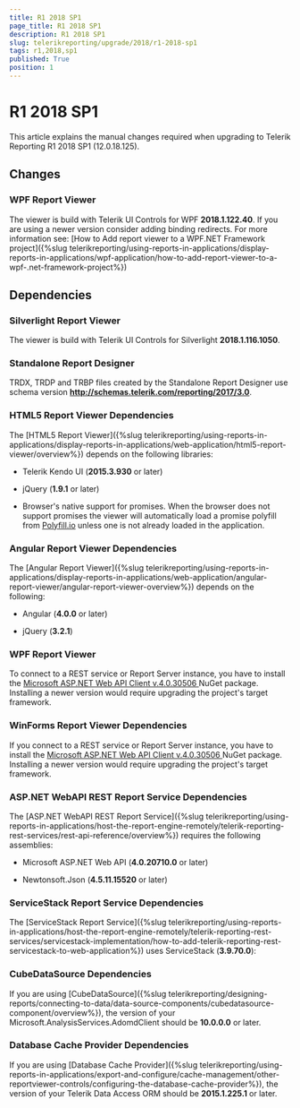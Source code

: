 ```yaml
---
title: R1 2018 SP1
page_title: R1 2018 SP1 
description: R1 2018 SP1
slug: telerikreporting/upgrade/2018/r1-2018-sp1
tags: r1,2018,sp1
published: True
position: 1
---
```


# R1 2018 SP1



This article explains the manual changes required when upgrading to Telerik Reporting R1 2018 SP1 (12.0.18.125).

## Changes

### WPF Report Viewer

The viewer is build with Telerik UI Controls for WPF __2018.1.122.40__. If you are using a newer version consider adding binding redirects. For more information see:               [How to Add report viewer to a WPF.NET Framework project]({%slug telerikreporting/using-reports-in-applications/display-reports-in-applications/wpf-application/how-to-add-report-viewer-to-a-wpf-.net-framework-project%})

## Dependencies

### Silverlight Report Viewer

The viewer is build with Telerik UI Controls for Silverlight __2018.1.116.1050__.             

### Standalone Report Designer

TRDX, TRDP and TRBP files created by the Standalone Report Designer use schema version               __http://schemas.telerik.com/reporting/2017/3.0__.             

### HTML5 Report Viewer Dependencies

The [HTML5 Report Viewer]({%slug telerikreporting/using-reports-in-applications/display-reports-in-applications/web-application/html5-report-viewer/overview%}) depends on the following libraries:             

* Telerik Kendo UI (__2015.3.930__ or later)                 

* jQuery (__1.9.1__ or later)                 

* Browser's native support for promises. When the browser does not support promises                   the viewer will automatically load a promise polyfill from  [Polyfill.io](https://polyfill.io)  unless one is not already loaded in the application.                 

### Angular Report Viewer Dependencies

 The [Angular Report Viewer]({%slug telerikreporting/using-reports-in-applications/display-reports-in-applications/web-application/angular-report-viewer/angular-report-viewer-overview%}) depends on the following:              

* Angular (__4.0.0__ or later)                 

* jQuery (__3.2.1__)                 

### WPF Report Viewer

To connect to a REST service or Report Server instance, you have to install the                [                Microsoft ASP.NET Web API Client v.4.0.30506              ](                https://www.nuget.org/packages/Microsoft.AspNet.WebApi.Client/4.0.30506              )  NuGet package. Installing a newer version would require upgrading the project's target framework.             

### WinForms Report Viewer Dependencies

If you connect to a REST service or Report Server instance, you have to install the                [                Microsoft ASP.NET Web API Client v.4.0.30506              ](                https://www.nuget.org/packages/Microsoft.AspNet.WebApi.Client/4.0.30506              )  NuGet package. Installing a newer version would require upgrading the project's target framework.             

### ASP.NET WebAPI REST Report Service Dependencies

The [ASP.NET WebAPI REST Report Service]({%slug telerikreporting/using-reports-in-applications/host-the-report-engine-remotely/telerik-reporting-rest-services/rest-api-reference/overview%}) requires the following assemblies:             

* Microsoft ASP.NET Web API (__4.0.20710.0__ or later)                 

* Newtonsoft.Json (__4.5.11.15520__ or later)                 

### ServiceStack Report Service Dependencies

The [ServiceStack Report Service]({%slug telerikreporting/using-reports-in-applications/host-the-report-engine-remotely/telerik-reporting-rest-services/servicestack-implementation/how-to-add-telerik-reporting-rest-servicestack-to-web-application%}) uses               ServiceStack (__3.9.70.0__):             

### CubeDataSource Dependencies

If you are using [CubeDataSource]({%slug telerikreporting/designing-reports/connecting-to-data/data-source-components/cubedatasource-component/overview%}), the version of your               Microsoft.AnalysisServices.AdomdClient should be __10.0.0.0__ or later.             

### Database Cache Provider Dependencies

If you are using [Database Cache Provider]({%slug telerikreporting/using-reports-in-applications/export-and-configure/cache-management/other-reportviewer-controls/configuring-the-database-cache-provider%}), the version of your               Telerik Data Access ORM should be __2015.1.225.1__ or later.

